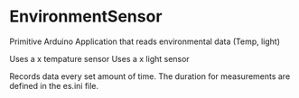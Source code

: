 # EnvironmentSensor
Primitive Arduino Application that reads environmental data (Temp, light)

Uses a x tempature sensor
Uses a x light sensor

Records data every set amount of time. The duration for measurements are defined in the es.ini file.


